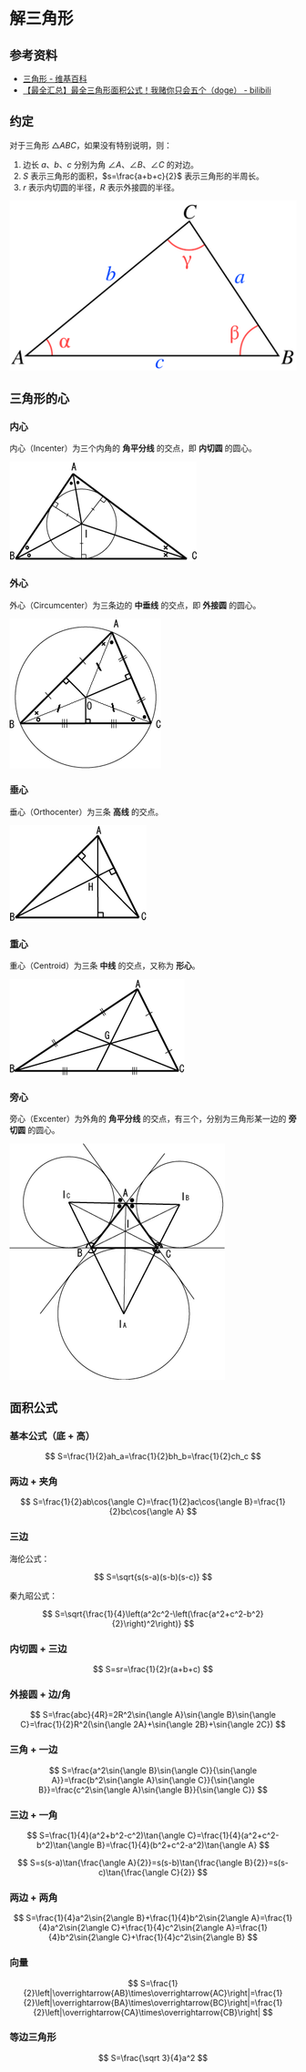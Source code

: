 # 解三角形

## 参考资料

- [三角形 - 维基百科](https://zh.wikipedia.org/zh-cn/三角形)
- [【最全汇总】最全三角形面积公式！我赌你只会五个（doge） - bilibili](https://www.bilibili.com/video/BV1RTg5zgE1m)

## 约定

对于三角形 $\triangle ABC$，如果没有特别说明，则：

1. 边长 $a$、$b$、$c$ 分别为角 $\angle A$、$\angle B$、$\angle C$ 的对边。
2. $S$ 表示三角形的面积，$s=\frac{a+b+c}{2}$ 表示三角形的半周长。
3. $r$ 表示内切圆的半径，$R$ 表示外接圆的半径。

![](assets/Triangle_with_notations_2.svg)

## 三角形的心

### 内心

内心（Incenter）为三个内角的 **角平分线** 的交点，即 **内切圆** 的圆心。

![](assets/三角形の内心.png)

### 外心

外心（Circumcenter）为三条边的 **中垂线** 的交点，即 **外接圆** 的圆心。

![](assets/三角形の外心.png)

### 垂心

垂心（Orthocenter）为三条 **高线** 的交点。

![](assets/三角形の垂心.png)

### 重心

重心（Centroid）为三条 **中线** 的交点，又称为 **形心**。

![](assets/三角形の重心.png)

### 旁心

旁心（Excenter）为外角的 **角平分线** 的交点，有三个，分别为三角形某一边的 **旁切圆** 的圆心。

![](assets/三角形の傍心.png)

## 面积公式

### 基本公式（底 + 高）

$$
S=\frac{1}{2}ah_a=\frac{1}{2}bh_b=\frac{1}{2}ch_c
$$

### 两边 + 夹角

$$
S=\frac{1}{2}ab\cos{\angle C}=\frac{1}{2}ac\cos{\angle B}=\frac{1}{2}bc\cos{\angle A}
$$

### 三边

海伦公式：

$$
S=\sqrt{s(s-a)(s-b)(s-c)}
$$

秦九昭公式：

$$
S=\sqrt{\frac{1}{4}\left(a^2c^2-\left(\frac{a^2+c^2-b^2}{2}\right)^2\right)}
$$

### 内切圆 + 三边

$$
S=sr=\frac{1}{2}r(a+b+c)
$$

### 外接圆 + 边/角

$$
S=\frac{abc}{4R}=2R^2\sin{\angle A}\sin{\angle B}\sin{\angle C}=\frac{1}{2}R^2(\sin{\angle 2A}+\sin{\angle 2B}+\sin{\angle 2C})
$$

### 三角 + 一边

$$
S=\frac{a^2\sin{\angle B}\sin{\angle C}}{\sin{\angle A}}=\frac{b^2\sin{\angle A}\sin{\angle C}}{\sin{\angle B}}=\frac{c^2\sin{\angle A}\sin{\angle B}}{\sin{\angle C}}
$$

### 三边 + 一角

$$
S=\frac{1}{4}(a^2+b^2-c^2)\tan{\angle C}=\frac{1}{4}(a^2+c^2-b^2)\tan{\angle B}=\frac{1}{4}(b^2+c^2-a^2)\tan{\angle A}
$$

$$
S=s(s-a)\tan{\frac{\angle A}{2}}=s(s-b)\tan{\frac{\angle B}{2}}=s(s-c)\tan{\frac{\angle C}{2}}
$$

### 两边 + 两角

$$
S=\frac{1}{4}a^2\sin{2\angle B}+\frac{1}{4}b^2\sin{2\angle A}=\frac{1}{4}a^2\sin{2\angle C}+\frac{1}{4}c^2\sin{2\angle A}=\frac{1}{4}b^2\sin{2\angle C}+\frac{1}{4}c^2\sin{2\angle B}
$$

### 向量

$$
S=\frac{1}{2}\left|\overrightarrow{AB}\times\overrightarrow{AC}\right|=\frac{1}{2}\left|\overrightarrow{BA}\times\overrightarrow{BC}\right|=\frac{1}{2}\left|\overrightarrow{CA}\times\overrightarrow{CB}\right|
$$

### 等边三角形

$$
S=\frac{\sqrt 3}{4}a^2
$$
